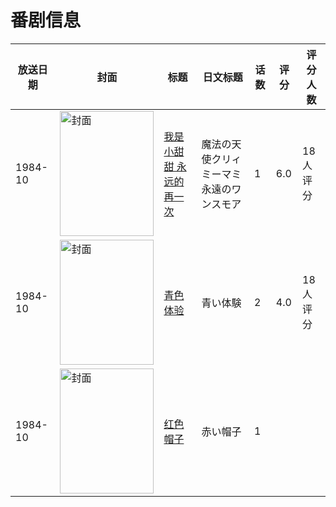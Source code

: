 # 番剧信息

|放送日期|封面|标题|日文标题|话数|评分|评分人数|
|---|---|---|---|---|---|---|
|1984-10|<img src="//lain.bgm.tv/pic/cover/c/82/1f/108939_6QoQD.jpg" alt="封面" style="width:150px;height:200px;object-fit:cover;">|[我是小甜甜 永远的再一次](https://bangumi.tv/subject/108939)|魔法の天使クリィミーマミ 永遠のワンスモア|1|6.0|18人评分|
|1984-10|<img src="/img/no_icon_subject.png" alt="封面" style="width:150px;height:200px;object-fit:cover;">|[青色体验](https://bangumi.tv/subject/106135)|青い体験|2|4.0|18人评分|
|1984-10|<img src="//lain.bgm.tv/pic/cover/c/df/c2/313465_LrP4p.jpg" alt="封面" style="width:150px;height:200px;object-fit:cover;">|[红色帽子](https://bangumi.tv/subject/313465)|赤い帽子|1|||
